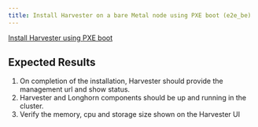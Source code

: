 ```yaml
---
title: Install Harvester on a bare Metal node using PXE boot (e2e_be)		
---
```

[Install Harvester using PXE boot](https://docs.harvesterhci.io/v1.3/install/pxe-boot-install)

## Expected Results
1. On completion of the installation, Harvester should provide the management url and show status.
2. Harvester and Longhorn components should be up and running in the cluster.
3. Verify the memory, cpu and storage size shown on the Harvester UI
